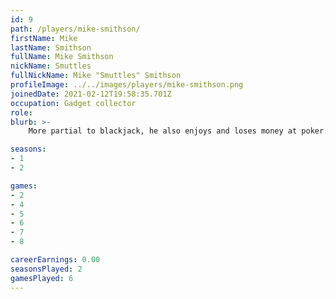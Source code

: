 ```yaml
---
id: 9
path: /players/mike-smithson/
firstName: Mike
lastName: Smithson
fullName: Mike Smithson
nickName: Smuttles
fullNickName: Mike "Smuttles" Smithson
profileImage: ../../images/players/mike-smithson.png
joinedDate: 2021-02-12T19:58:35.701Z
occupation: Gadget collector
role: 
blurb: >-
    More partial to blackjack, he also enjoys and loses money at poker. <br /> His biggest tournament win to date is circa $2. <br /> <strong>You</strong> try saying Smithson way drunk.

seasons:
- 1
- 2

games:
- 2
- 4
- 5
- 6
- 7
- 8

careerEarnings: 0.00
seasonsPlayed: 2
gamesPlayed: 6
---
```

